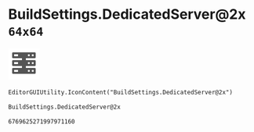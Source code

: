 # BuildSettings.DedicatedServer@2x `64x64`
<img src="/img/BuildSettings.DedicatedServer@2x.png" width=64 height=64>

``` CSharp
EditorGUIUtility.IconContent("BuildSettings.DedicatedServer@2x")
```
```
BuildSettings.DedicatedServer@2x
```
```
6769625271997971160
```
